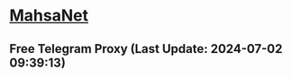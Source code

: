 
# [MahsaNet](https://t.me/mahsa_net)
## Free Telegram Proxy (Last Update: 2024-07-02 09:39:13)

    